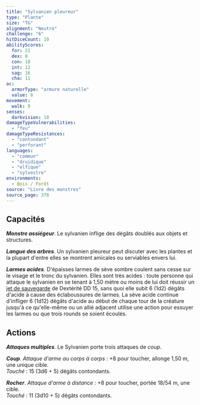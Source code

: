 ```yaml
---
title: "Sylvanien pleureur"
type: "Plante"
size: "TG"
alignment: "Neutre"
challenge: "6"
hitDiceCount: 10
abilityScores:
  for: 21
  dex: 8
  con: 18
  int: 12
  sag: 16
  cha: 11
ac: 
  armorType: "armure naturelle"
  value: 8
movement: 
  walk: 9
senses: 
  darkvision: 18
damageTypeVulnerabilities: 
  - "feu"
damageTypeResistances: 
  - "contondant"
  - "perforant"
languages: 
  - "commun"
  - "druidique"
  - "elfique"
  - "sylvestre"
environments:
  - Bois / Forêt
source: "Livre des monstres"
source_page: 378
---
```

## Capacités
_**Monstre assiégeur**_. Le sylvanien inflige des dégâts doublés aux objets et structures.

_**Langue des arbres**_. Un sylvanien pleureur peut discuter avec les plantes et la plupart d'entre elles se montrent amicales ou serviables envers lui.

_**Larmes acides**_. D'épaisses larmes de sève sombre coulent sans cesse sur le visage et le tronc du sylvanien. Elles sont très acides : toute personne qui attaque le sylvanien en se tenant à 1,50 mètre ou moins de lui doit réussir un [jet de sauvegarde](/utiliser-les-caracteristiques/#jets-de-sauvegarde) de Dextérité DD 15, sans quoi elle subit 6 (1d2) dégâts d'acide à cause des éclaboussures de larmes. La sève acide continue d'infliger 6 (1d12) dégâts d'acide au début de chaque tour de la créature jusqu'à ce qu'elle-même ou un allié adjacent utilise une action pour essuyer les larmes ou que trois rounds se soient écoulés.

## Actions
_**Attaques multiples**_. Le Sylvanien porte trois attaques de _coup_.

_**Coup**_. _Attaque d'arme au corps à corps_ : +8 pour toucher, allonge 1,50 m, une unique cible.  
_Touché_ : 15 (3d6 + 5) dégâts contondants.

_**Rocher**_. _Attaque d'arme à distance_ : +8 pour toucher, portée 18/54 m, une cible.  
_Touché_ : 11 (3d10 + 5) dégâts contondants.
